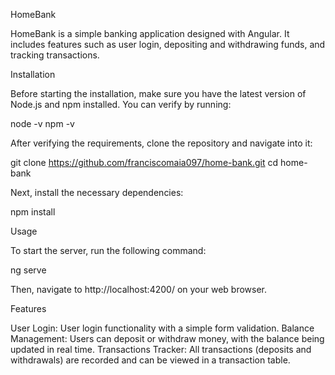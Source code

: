 HomeBank

HomeBank is a simple banking application designed with Angular. It includes features such as user login, depositing and withdrawing funds, and tracking transactions.

Installation

Before starting the installation, make sure you have the latest version of Node.js and npm installed. You can verify by running:

node -v
npm -v

After verifying the requirements, clone the repository and navigate into it:

git clone https://github.com/franciscomaia097/home-bank.git
cd home-bank

Next, install the necessary dependencies:

npm install

Usage

To start the server, run the following command:

ng serve

Then, navigate to http://localhost:4200/ on your web browser.

Features

User Login: User login functionality with a simple form validation.
Balance Management: Users can deposit or withdraw money, with the balance being updated in real time.
Transactions Tracker: All transactions (deposits and withdrawals) are recorded and can be viewed in a transaction table.

